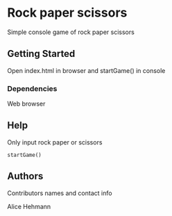 # Rock paper scissors

Simple console game of rock paper scissors

## Getting Started

Open index.html in browser and startGame() in console 

### Dependencies

Web browser

## Help

Only input rock paper or scissors
```
startGame()
```

## Authors

Contributors names and contact info

Alice Hehmann
